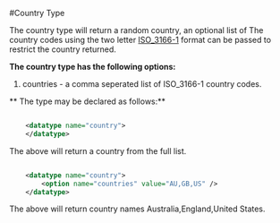 #Country Type

The country type will return a random country, an optional list of The country codes using the two letter [ISO_3166-1](http://en.wikipedia.org/wiki/ISO_3166-1) format can be passed to restrict the country returned.


**The country type has the following options:**

1. countries - a comma seperated list of ISO_3166-1 country codes.

** The type may be declared as follows:**

```xml

    <datatype name="country">
    </datatype>

```

The above will return a country from the full list.


```xml

    <datatype name="country">
        <option name="countries" value="AU,GB,US" />
    </datatype>

```

The above will return country names Australia,England,United States.

